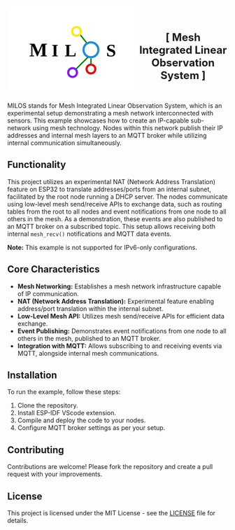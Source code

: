 <h1 align="center">
  <div style="display: flex; align-items: center; justify-content: center;">

  <img src="light-logo.svg" alt="MILOS Logo" width="300" height="200" style="margin-right: 0px;">
  <h1 style="font-size: 1.5rem; margin: 0; padding-top: 30px">[ Mesh Integrated Linear Observation System ]</h1>
</div>
</h1>

MILOS stands for Mesh Integrated Linear Observation System, which is an experimental setup demonstrating a mesh network interconnected with sensors. This example showcases how to create an IP-capable sub-network using mesh technology. Nodes within this network publish their IP addresses and internal mesh layers to an MQTT broker while utilizing internal communication simultaneously.

## Functionality

This project utilizes an experimental NAT (Network Address Translation) feature on ESP32 to translate addresses/ports from an internal subnet, facilitated by the root node running a DHCP server. The nodes communicate using low-level mesh send/receive APIs to exchange data, such as routing tables from the root to all nodes and event notifications from one node to all others in the mesh. As a demonstration, these events are also published to an MQTT broker on a subscribed topic. This setup allows receiving both internal `mesh_recv()` notifications and MQTT data events.

**Note:** This example is not supported for IPv6-only configurations.

## Core Characteristics

- **Mesh Networking:** Establishes a mesh network infrastructure capable of IP communication.
- **NAT (Network Address Translation):** Experimental feature enabling address/port translation within the internal subnet.
- **Low-Level Mesh API:** Utilizes mesh send/receive APIs for efficient data exchange.
- **Event Publishing:** Demonstrates event notifications from one node to all others in the mesh, published to an MQTT broker.
- **Integration with MQTT:** Allows subscribing to and receiving events via MQTT, alongside internal mesh communications.

## Installation

To run the example, follow these steps:

1. Clone the repository.
2. Install ESP-IDF VScode extension.
3. Compile and deploy the code to your nodes.
4. Configure MQTT broker settings as per your setup.

## Contributing

Contributions are welcome! Please fork the repository and create a pull request with your improvements.

## License

This project is licensed under the MIT License - see the [LICENSE](LICENSE) file for details.


